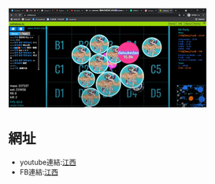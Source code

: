 <html>
    <hesd>
        <mata charset="utf-8"></mata>
        <title>AGAR.io江西</title>
        <link href="練習.css" rel="stylesheet" type="text/css">
    </hesd>
    <body>
        <img src="圖片/1.png" alt="1">
        <h1>網址</h1>
        <ul>
        <li>youtube連結:<a href="https://www.youtube.com/channel/UCUL3ftFNvPovS-f18SdFhEg">江西</a></li>
        <li>FB連結:<a href="https://www.facebook.com/profile.php?id=100068670226171">江西</a></li>
        </ul>
        <script type="text/javascript" src="練習.js"></script>
    </body>
</html>
